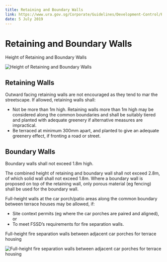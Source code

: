 ```yaml
---
title: Retaining and Boundary Walls
link: https://www.ura.gov.sg/Corporate/Guidelines/Development-Control/Residential/Terrace/Retaining-Walls
date: 5 July 2019
---
```


# Retaining and Boundary Walls

Height of Retaining and Boundary Walls

![Height of Retaining and Boundary Walls](https://www.ura.gov.sg/-/media/Corporate/Guidelines/Development-control/Flats-Condominiums/F14_Retaining_Wall_1m.jpg?h=100%2525&w=100%2525)

## Retaining Walls

Outward facing retaining walls are not encouraged as they tend to mar the streetscape. If allowed, retaining walls shall:

- Not be more than 1m high. Retaining walls more than 1m high may be considered along the common boundaries and shall be suitably tiered and planted with adequate greenery if alternative measures are impractical.
- Be terraced at minimum 300mm apart, and planted to give an adequate greenery effect, if fronting a road or street.

## Boundary Walls

Boundary walls shall not exceed 1.8m high.

The combined height of retaining and boundary wall shall not exceed 2.8m, of which solid wall shall not exceed 1.8m. Where a boundary wall is proposed on top of the retaining wall, only porous material (eg fencing) shall be used for the boundary wall.

Full-height walls at the car porch/patio areas along the common boundary between terrace houses may be allowed, if:

- Site context permits (eg where the car porches are paired and aligned), or
- To meet FSSD’s requirements for fire separation walls.

Full-height fire separation walls between adjacent car porches for terrace housing

![Full-height fire separation walls between adjacent car porches for terrace housing](https://www.ura.gov.sg/-/media/Corporate/Guidelines/Development-control/Landed-Housing/TH05_Fire_Separation_Wall.jpg?h=100%25&w=100%25)
